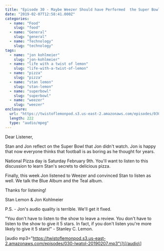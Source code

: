 ```yaml
---
title: "Episode 30 - Maybe Weezer Should have Performed  the Super Bowl Halftime Show"
date: "2019-02-07T12:58:41.000Z"
categories:
  - name: "Food"
    slug: "food"
  - name: "General"
    slug: "general"
  - name: "Technology"
    slug: "technology"
tags:
  - name: "jon kohlmeier"
    slug: "jon-kohlmeier"
  - name: "life with a twist of lemon"
    slug: "life-with-a-twist-of-lemon"
  - name: "pizza"
    slug: "pizza"
  - name: "stan lemon"
    slug: "stan-lemon"
  - name: "superbowl"
    slug: "superbowl"
  - name: "weezer"
    slug: "weezer"
enclosure:
  url: "https://twistoflemonpod.s3.us-east-2.amazonaws.com/episodes/030-lwatol-20190207.mp3"
  length: 222
  type: "audio/mpeg"
---
```


Dear Listener,

Stan and Jon reflect on the Super Bowl that Jon didn't watch. Jon is happy that now everyone thinks that football is as boring as he thought for years.

National Pizza day is Saturday February 9th. You'll want to listen to this discussion to learn Stan's secrets to delicious pizza.

Finally, this week Jon listened to Weezer and convinced Stan to listen as well. We talk the Blue Album and the Teal album.

Thanks for listening!

Stan Lemon & Jon Kohlmeier

P.S. - Jon's audio quality is terrible. We'll get it fixed.

"You don't have to listen to the show to leave a review. You don't have to listen to the show to give it 5 stars. In fact, if you don't listen you're more likely to give it 5 stars!" - Stanley C. Lemon.

\[audio mp3="https://twistoflemonpod.s3.us-east-2.amazonaws.com/episodes/030-lwatol-20190207.mp3"\]\[/audio\]
